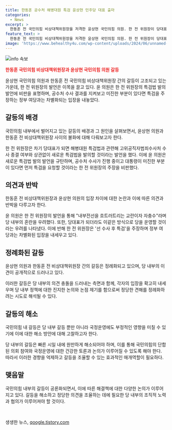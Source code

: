 ```yaml
---
title: 한동훈 공수처 해병대원 특검 윤상현 민주당 대표 출마
categories:
  - News
excerpt: >
  한동훈 전 국민의힘 비상대책위원장을 저격한 윤상현 국민의힘 의원. 한 전 위원장이 당대표가 되면 특검법 발의할 것이라는 발언에 대해 비판을 퍼부은 윤 의원. 그는 고위공직자범죄수사처 수사가 미진하면 먼저 특검을 요청할 것이라며 내부전선을 흐트러트리는 교란이라고 지적했다. 또한, 정부 여당과의 차별화를 강조하며 당을 운영하는 방식에 대한 우려를 나타냈다.
feature_text: >
  한동훈 전 국민의힘 비상대책위원장을 저격한 윤상현 국민의힘 의원. 한 전 위원장이 당대표가 되면 특검법 발의할 것이라는 발언에 대해 비판을 퍼부은 윤 의원. 그는 고위공직자범죄수사처 수사가 미진하면 먼저 특검을 요청할 것이라며 내부전선을 흐트러트리는 교란이라고 지적했다. 또한, 정부 여당과의 차별화를 강조하며 당을 운영하는 방식에 대한 우려를 나타냈다.
image: 'https://www.behealthy4u.com/wp-content/uploads/2024/06/unnamed-file.png'
---
```


<p><img src="https://www.behealthy4u.com/wp-content/uploads/2024/06/unnamed-file.png" alt="info 속보" /></p>

<p><b><span style="color: #ee2323;">한동훈 국민의힘 비상대책위원장과 윤상현 국민의힘 의원 갈등</span></b></p>

<p>윤상현 국민의힘 의원과 한동훈 전 국민의힘 비상대책위원장 간의 갈등이 고조되고 있는 가운데, 한 전 위원장의 발언은 이목을 끌고 있다. 윤 의원은 한 전 위원장의 특검법 발의 발언에 비판을 표명하며, 공수처 수사 결과를 지켜보고 미진한 부분이 있다면 특검을 주장하는 정부 여당과는 차별화되는 입장을 내놓았다.</p>

<h2 data-ke-size="size26">갈등의 배경</h2>

<p>국민의힘 내부에서 벌어지고 있는 갈등의 배경과 그 원인을 살펴보면서, 윤상현 의원과 한동훈 전 비상대책위원장 사이의 불화에 대해 다뤄보고자 한다.</p>

<p data-ke-size="size16">한 전 위원장은 차기 당대표가 되면 해병대원 특검법과 관련해 고위공직자범죄수사처 수사 종결 여부와 상관없이 새로운 특검법을 발의할 것이라는 발언을 했다. 이에 윤 의원은 새로운 특검법 발의 발언을 규탄하며, 공수처 수사가 진행 중이고 대통령이 미진한 부분이 있다면 먼저 특검을 요청할 것이라는 한 전 위원장의 주장을 비판했다.</p>

<h2 data-ke-size="size26">의견과 반박</h2>

<p>한동훈 전 비상대책위원장과 윤상현 의원의 입장 차이에 대한 논란과 이에 따른 의견과 반박을 다루고자 한다.</p>

<p data-ke-size="size16">윤 의원은 한 전 위원장의 발언을 통해 "내부전선을 흐트러트리는 교란이자 자충수"라며 당 내부의 혼란을 우려했다. 또한, 당대표가 되더라도 이같은 방식으로 당을 운영할 것이라는 우려를 나타냈다. 이에 반해 한 전 위원장은 '선 수사 후 특검'을 주장하며 정부 여당과는 차별화된 입장을 내세우고 있다.</p>

<h2 data-ke-size="size26">정례화된 갈등</h2>

<p>윤상현 의원과 한동훈 전 비상대책위원장 간의 갈등은 정례화되고 있으며, 당 내부의 이견이 공개적으로 드러나고 있다.</p>

<p data-ke-size="size16">이러한 갈등은 당 내부의 의견 충돌을 드러내는 측면과 함께, 각자의 입장을 확고히 내세우며 당 내부 정책에 대한 진지한 논의와 논점 제기를 함으로써 정당한 견해를 정례화하려는 시도로 해석될 수 있다.</p>

<h2 data-ke-size="size26">갈등의 해소</h2>

<p>국민의힘 내 갈등은 당 내부 갈등 뿐만 아니라 국정운영에도 부정적인 영향을 미칠 수 있기에 이에 대한 해소 방안에 대해 고찰하고자 한다.</p>

<p data-ke-size="size16">당 내부의 갈등은 빠른 시일 내에 원만하게 해소되어야 하며, 이를 통해 국민의힘의 단합된 의회 참여와 국정운영에 대한 건강한 토론과 논의가 이루어질 수 있도록 해야 한다. 따라서 이러한 경향을 억제하고 갈등을 조율할 수 있는 효과적인 매개역할이 필요하다.</p>

<h2 data-ke-size="size26">맺음말</h2>

<p>국민의힘 내부의 갈등이 공론화되면서, 이에 따른 해결책에 대한 다양한 논의가 이루어지고 있다. 갈등을 해소하고 정당한 의견을 조율하는 데에 필요한 당 내부의 조직적 노력과 협의가 이루어져야 할 것이다.</p>

<p data-ke-size="size16">&nbsp;</p>
생생한 뉴스, <a href="https://qoogle.tistory.com" rel="dofollow">qoogle.tistory.com</a>



